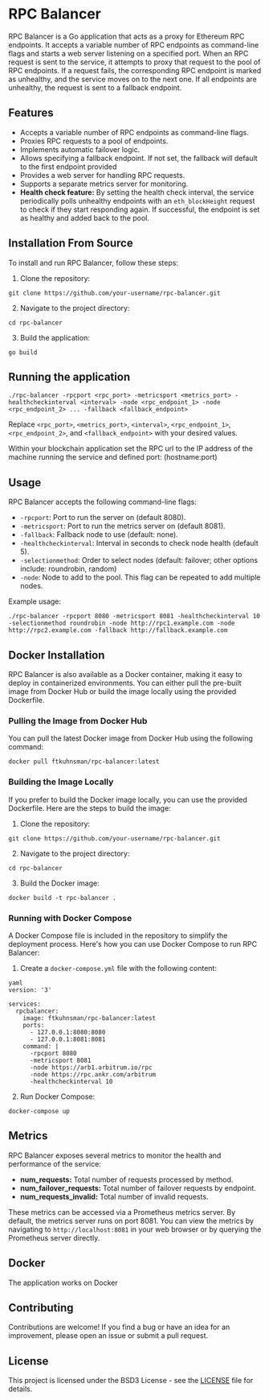 # RPC Balancer

RPC Balancer is a Go application that acts as a proxy for Ethereum RPC endpoints. It accepts a variable number of RPC endpoints as command-line flags and starts a web server listening on a specified port. When an RPC request is sent to the service, it attempts to proxy that request to the pool of RPC endpoints. If a request fails, the corresponding RPC endpoint is marked as unhealthy, and the service moves on to the next one. If all endpoints are unhealthy, the request is sent to a fallback endpoint.

## Features

- Accepts a variable number of RPC endpoints as command-line flags.
- Proxies RPC requests to a pool of endpoints.
- Implements automatic failover logic.
- Allows specifying a fallback endpoint. If not set, the fallback will default to the first endpoint provided
- Provides a web server for handling RPC requests.
- Supports a separate metrics server for monitoring.
- **Health check feature:** By setting the health check interval, the service periodically polls unhealthy endpoints with an `eth_blockHeight` request to check if they start responding again. If successful, the endpoint is set as healthy and added back to the pool.

## Installation From Source

To install and run RPC Balancer, follow these steps:

1. Clone the repository:

```
git clone https://github.com/your-username/rpc-balancer.git
```

2. Navigate to the project directory:

```
cd rpc-balancer
```

3. Build the application:

```
go build
```


## Running the application

```
./rpc-balancer -rpcport <rpc_port> -metricsport <metrics_port> -healthcheckinterval <interval> -node <rpc_endpoint_1> -node <rpc_endpoint_2> ... -fallback <fallback_endpoint>
```
Replace `<rpc_port>`, `<metrics_port>`, `<interval>`, `<rpc_endpoint_1>`, `<rpc_endpoint_2>`, and `<fallback_endpoint>` with your desired values.

Within your blockchain application set the RPC url to the IP address of the machine running the service and defined port: (hostname:port)

## Usage

RPC Balancer accepts the following command-line flags:

- `-rpcport`: Port to run the server on (default 8080).
- `-metricsport`: Port to run the metrics server on (default 8081).
- `-fallback`: Fallback node to use (default: none).
- `-healthcheckinterval`: Interval in seconds to check node health (default 5).
- `-selectionmethod`: Order to select nodes (default: failover; other options include: roundrobin, random)
- `-node`: Node to add to the pool. This flag can be repeated to add multiple nodes.

Example usage:

```
./rpc-balancer -rpcport 8080 -metricsport 8081 -healthcheckinterval 10 -selectionmethod roundrobin -node http://rpc1.example.com -node http://rpc2.example.com -fallback http://fallback.example.com
```

## Docker Installation

RPC Balancer is also available as a Docker container, making it easy to deploy in containerized environments. You can either pull the pre-built image from Docker Hub or build the image locally using the provided Dockerfile.

### Pulling the Image from Docker Hub

You can pull the latest Docker image from Docker Hub using the following command:

```
docker pull ftkuhnsman/rpc-balancer:latest
```

### Building the Image Locally

If you prefer to build the Docker image locally, you can use the provided Dockerfile. Here are the steps to build the image:

1. Clone the repository:

```
git clone https://github.com/your-username/rpc-balancer.git
```

2. Navigate to the project directory:

```
cd rpc-balancer
```

3. Build the Docker image:

```
docker build -t rpc-balancer .
```

### Running with Docker Compose

A Docker Compose file is included in the repository to simplify the deployment process. Here's how you can use Docker Compose to run RPC Balancer:

1. Create a `docker-compose.yml` file with the following content:

```
yaml
version: '3'

services:
  rpcbalancer:
    image: ftkuhnsman/rpc-balancer:latest
    ports:
      - 127.0.0.1:8080:8080
      - 127.0.0.1:8081:8081
    command: |
      -rpcport 8080
      -metricsport 8081
      -node https://arb1.arbitrum.io/rpc
      -node https://rpc.ankr.com/arbitrum
      -healthcheckinterval 10
```

2. Run Docker Compose:

```
docker-compose up
```

## Metrics

RPC Balancer exposes several metrics to monitor the health and performance of the service:

- **num_requests:** Total number of requests processed by method.
- **num_failover_requests:** Total number of failover requests by endpoint.
- **num_requests_invalid:** Total number of invalid requests.

These metrics can be accessed via a Prometheus metrics server. By default, the metrics server runs on port 8081. You can view the metrics by navigating to `http://localhost:8081` in your web browser or by querying the Prometheus server directly.

## Docker

The application works on Docker

## Contributing

Contributions are welcome! If you find a bug or have an idea for an improvement, please open an issue or submit a pull request.

## License

This project is licensed under the BSD3 License - see the [LICENSE](LICENSE) file for details.
